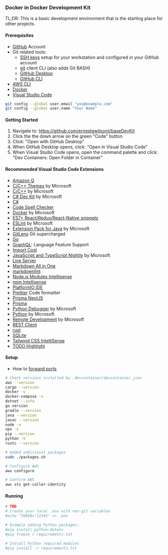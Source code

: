 ### Docker in Docker Development Kit

TL;DR: This is a basic development environment that is the starting place for other projects.

#### Prerequisites

- [GitHub](https://github.com) Account
- Git related tools:
  - [SSH keys](https://docs.github.com/en/authentication/connecting-to-github-with-ssh) setup for your workstation and configured in your GitHub account
  - [git](https://git-scm.com/downloads) client CLI (also adds Git BASH)
  - [GitHub Desktop](https://desktop.github.com/download/)
  - [GitHub CLI](https://cli.github.com)
- [AWS CLI](https://docs.aws.amazon.com/cli/latest/userguide/getting-started-install.html)
- [Docker](https://docs.docker.com/get-started/get-docker/)
- [Visual Studio Code](https://code.visualstudio.com)

```bash
git config --global user.email "you@example.com"
git config --global user.name "Your Name"
```

#### Getting Started

1. Navigate to:  https://github.com/ernestgwilsonii/baseDevKit
2. Click the the down arrow on the green "Code" button
3. Click: "Open with GitHub Desktop"
4. When GitHub Desktop opens, click: "Open in Visual Studio Code"
5. When Visual Studio Code opens, open the command palette and click: "Dev Containers: Open Folder in Container"

#### Recommended Visual Studio Code Extensions

- [Amazon Q](https://marketplace.visualstudio.com/items?itemName=AmazonWebServices.amazon-q-vscode)
- [C/C++ Themes](https://marketplace.visualstudio.com/items?itemName=ms-vscode.cpptools-themes) by Microsoft
- [C/C++](https://marketplace.visualstudio.com/items?itemName=ms-vscode.cpptools) by Microsoft
- [C# Dev Kit](https://marketplace.visualstudio.com/items?itemName=ms-dotnettools.csdevkit) by Microsoft
- [C#](https://marketplace.visualstudio.com/items?itemName=ms-dotnettools.csharp)
- [Code Spell Checker](https://marketplace.visualstudio.com/items?itemName=streetsidesoftware.code-spell-checker)
- [Docker](https://marketplace.visualstudio.com/items?itemName=ms-azuretools.vscode-docker) by Microsoft
- [ES7+ React/Redux/React-Native snippets](https://marketplace.visualstudio.com/items?itemName=dsznajder.es7-react-js-snippets)
- [ESLint](https://marketplace.visualstudio.com/items?itemName=dbaeumer.vscode-eslint) by Microsoft
- [Extension Pack for Java](https://marketplace.visualstudio.com/items?itemName=vscjava.vscode-java-pack) by Microsoft
- [GitLens](https://marketplace.visualstudio.com/items?itemName=eamodio.gitlens) Git supercharged
- [Go](https://marketplace.visualstudio.com/items?itemName=golang.Go)
- [GraphQL](https://marketplace.visualstudio.com/items?itemName=GraphQL.vscode-graphql): Language Feature Support
- [Import Cost](https://marketplace.visualstudio.com/items?itemName=wix.vscode-import-cost)
- [JavaScript and TypeScript Nightly](https://marketplace.visualstudio.com/items?itemName=ms-vscode.vscode-typescript-next) by Microsoft
- [Live Server](https://marketplace.visualstudio.com/items?itemName=ritwickdey.LiveServer)
- [Markdown All in One](https://marketplace.visualstudio.com/items?itemName=yzhang.markdown-all-in-one)
- [markdownlint](https://marketplace.visualstudio.com/items?itemName=DavidAnson.vscode-markdownlint)
- [Node.js Modules Intellisense](https://marketplace.visualstudio.com/items?itemName=leizongmin.node-module-intellisense)
- [npm Intellisense](https://marketplace.visualstudio.com/items?itemName=christian-kohler.npm-intellisense)
- [PlatformIO IDE](https://marketplace.visualstudio.com/items?itemName=platformio.platformio-ide)
- [Prettier](https://marketplace.visualstudio.com/items?itemName=esbenp.prettier-vscode) Code formatter
- [Prisma NextJS](https://marketplace.visualstudio.com/items?itemName=WillLuke.nextjs)
- [Prisma](https://marketplace.visualstudio.com/items?itemName=Prisma.prisma)
- [Python Debugger](https://marketplace.visualstudio.com/items?itemName=ms-python.debugpy) by Microsoft
- [Python](https://marketplace.visualstudio.com/items?itemName=ms-python.python) by Microsoft
- [Remote Development](https://marketplace.visualstudio.com/items?itemName=ms-vscode-remote.vscode-remote-extensionpack) by Microsoft
- [REST Client](https://marketplace.visualstudio.com/items?itemName=humao.rest-client)
- [rust](https://marketplace.visualstudio.com/items?itemName=1YiB.rust-bundle)
- [SQLite](https://marketplace.visualstudio.com/items?itemName=alexcvzz.vscode-sqlite)
- [Tailwind CSS IntelliSense](https://marketplace.visualstudio.com/items?itemName=bradlc.vscode-tailwindcss)
- [TODO Highlight](https://marketplace.visualstudio.com/items?itemName=wayou.vscode-todo-highlight)

#### Setup

- How to [forward ports](https://code.visualstudio.com/docs/editor/port-forwarding)

```bash
# Check versions installed by .devcontainer/devcontainer.json
aws --version
cargo --version
docker -v
docker-compose -v
dotnet --info
go version
gradle --version
java --version
javac --version
node -v
npx -v
pip --version
python -V
rustc --version

# Added additional packages
sudo ./packages.sh

# Configure AWS
aws configure

# Confirm AWS
aws sts get-caller-identity
```

#### Running

```bash
# TBD
# Create your local .env with non-git variables
#echo "TOKEN="12345" >> .env

# Example adding Python packages:
#pip install python-dotenv
#pip freeze > requirements.txt

# Install Python required modules
#pip install -r requirements.txt
```
